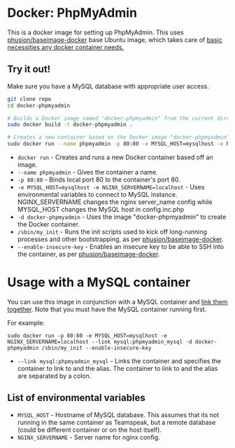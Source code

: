# Docker: PhpMyAdmin

This is a docker image for setting up PhpMyAdmin. This uses [phusion/baseimage-docker](https://github.com/phusion/baseimage-docker) base Ubuntu image, which takes care of [basic necessities any docker container needs.](https://github.com/phusion/baseimage-docker#why-use-baseimage-docker)

## Try it out!

Make sure you have a MySQL database with appropriate user access.

```bash
git clone repo
cd docker-phpmyadmin

# Builds a Docker image named "docker-phpmyadmin" from the current directory.
sudo docker build -t docker-phpmyadmin .

# Creates a new container based on the Docker image "docker-phpmyadmin".
sudo docker run --name phpmyadmin -p 80:80 -e MYSQL_HOST=mysqlhost -e NGINX_SERVERNAME=localhost -d docker-phpmyadmin /sbin/my_init --enable-insecure-key
```

* `docker run` - Creates and runs a new Docker container based off an image.
* `--name phpmyadmin` - Gives the container a name.
* `-p 80:80` - Binds local port 80 to the container's port 80.
* `-e MYSQL_HOST=mysqlhost -e NGINX_SERVERNAME=localhost` - Uses environmental variables to connect to MySQL instance. NGINX_SERVERNAME changes the nginx server_name config while MYSQL_HOST changes the MySQL host in config.inc.php
* `-d docker-phpmyadmin` - Uses the image "docker-phpmyadmin" to create the Docker container.
* `/sbin/my_init` - Runs the init scripts used to kick off long-running processes and other bootstrapping, as per [phusion/baseimage-docker](https://github.com/phusion/baseimage-docker).
* `--enable-insecure-key` - Enables an insecure key to be able to SSH into the container, as per [phusion/baseimage-docker](https://github.com/phusion/baseimage-docker).

# Usage with a MySQL container

You can use this image in conjunction with a MySQL container and [link them together](http://docs.docker.io/en/latest/use/working_with_links_names/). Note that you must have the MySQL container running first. 

For example:

`sudo docker run -p 80:80 -e MYSQL_HOST=mysqlhost -e NGINX_SERVERNAME=localhost --link mysql:phpmyadmin_mysql -d docker-phpmyadmin /sbin/my_init --enable-insecure-key`

* `--link mysql:phpmyadmin_mysql` - Links the container and specifies the container to link to and the alias. The container to link to and the alias are separated by a colon.

## List of environmental variables
* `MYSQL_HOST` - Hostname of MySQL database. This assumes that its not running in the same container as Teamspeak, but a remote database (could be different container or on the host itself).
* `NGINX_SERVERNAME` - Server name for nginx config.